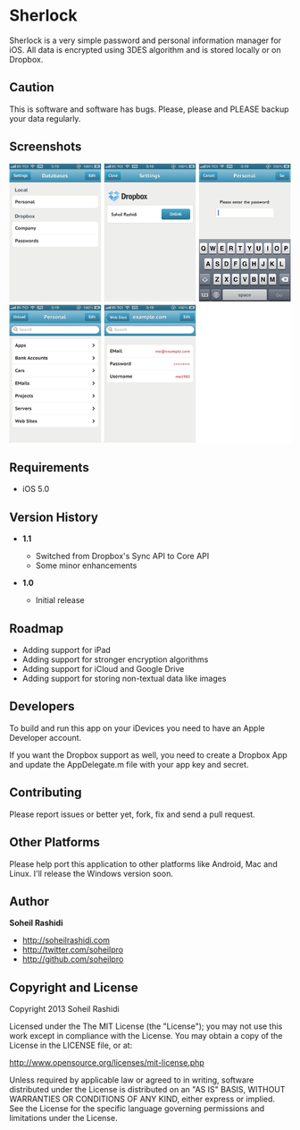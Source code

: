 # Sherlock
Sherlock is a very simple password and personal information manager for iOS. All data is encrypted using 3DES algorithm and is stored locally or on Dropbox.

## Caution
This is software and software has bugs. Please, please and PLEASE backup your data regularly.

## Screenshots
![Screenshots](/Screenshots.png)

## Requirements
+ iOS 5.0

## Version History
+ **1.1**
	+ Switched from Dropbox's Sync API to Core API
	+ Some minor enhancements

+ **1.0**
	+ Initial release

## Roadmap
+ Adding support for iPad
+ Adding support for stronger encryption algorithms
+ Adding support for iCloud and Google Drive
+ Adding support for storing non-textual data like images

## Developers
To build and run this app on your iDevices you need to have an Apple Developer account.

If you want the Dropbox support as well, you need to create a Dropbox App and update the AppDelegate.m file with your app key and secret.

## Contributing
Please report issues or better yet, fork, fix and send a pull request.

## Other Platforms
Please help port this application to other platforms like Android, Mac and Linux. I'll release the Windows version soon.

## Author
**Soheil Rashidi**

+ http://soheilrashidi.com
+ http://twitter.com/soheilpro
+ http://github.com/soheilpro

## Copyright and License
Copyright 2013 Soheil Rashidi

Licensed under the The MIT License (the "License");
you may not use this work except in compliance with the License.
You may obtain a copy of the License in the LICENSE file, or at:

http://www.opensource.org/licenses/mit-license.php

Unless required by applicable law or agreed to in writing, software
distributed under the License is distributed on an "AS IS" BASIS,
WITHOUT WARRANTIES OR CONDITIONS OF ANY KIND, either express or implied.
See the License for the specific language governing permissions and
limitations under the License.
